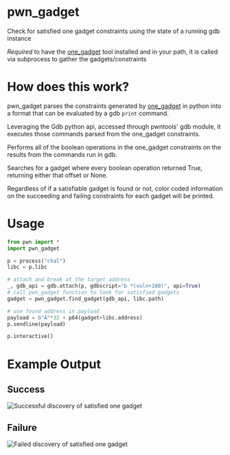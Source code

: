 # pwn_gadget
Check for satisfied one gadget constraints using the state of a running gdb instance

*Required* to have the [one_gadget](https://github.com/david942j/one_gadget) tool installed and in your path, it is called via subprocess to gather the gadgets/constraints

# How does this work?
pwn_gadget parses the constraints generated by [one_gadget](https://github.com/david942j/one_gadget) in python into a format that can be evaluated by a gdb `print` command.

Leveraging the Gdb python api, accessed through pwntools' gdb module, it executes those commands parsed from the one_gadget constraints.

Performs all of the boolean operations in the one_gadget constraints on the results from the commands run in gdb.

Searches for a gadget where every boolean operation returned True, returning either that offset or None.

Regardless of if a satisfiable gadget is found or not, color coded information on the succeeding and failing constraints for each gadget will be printed.

# Usage

```python
from pwn import *
import pwn_gadget

p = process("chal")
libc = p.libc

# attach and break at the target address
_, gdb_api = gdb.attach(p, gdbscript="b *(vuln+180)", api=True)
# call pwn_gadget function to look for satisfied gadgets
gadget = pwn_gadget.find_gadget(gdb_api, libc.path)

# use found address in payload
payload = b"A"*32 + p64(gadget+libc.address)
p.sendline(payload)

p.interactive()
```

# Example Output
## Success
![Successful discovery of satisfied one gadget](static/success.png)
## Failure
![Failed discovery of satisfied one gadget](static/failure.png)